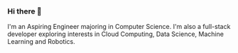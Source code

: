 ### Hi there 👋  

I'm an Aspiring Engineer majoring in Computer Science. I'm also a full-stack developer exploring interests in Cloud Computing, Data Science, Machine Learning and Robotics.

<!-- - 🔭 I’m currently working on ...
- 🌱 I’m currently learning ...
- 👯 I’m looking to collaborate on ...
- 🤔 I’m looking for help with ...
- 💬 Ask me about ...
- 📫 How to reach me: ...
- 😄 Pronouns: ...
- ⚡ Fun fact: ...
 -->
